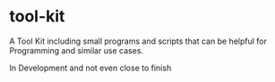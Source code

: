 # tool-kit
A Tool Kit including small programs and scripts that can be helpful for Programming and similar use cases.

In Development and not even close to finish
